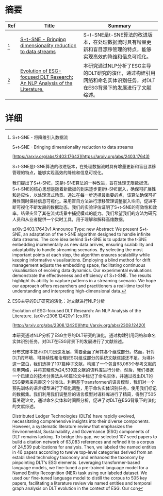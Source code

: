# 摘要

| Ref | Title | Summary |
| --- | --- | --- |
| [^1] | [S+t-SNE - Bringing dimensionality reduction to data streams](https://arxiv.org/abs/2403.17643) | S+t-SNE是t-SNE算法的改进版本，在处理数据流时具有增量更新和盲目漂移管理的特点，能够实现高效的降维和信息可视化。 |
| [^2] | [Evolution of ESG-focused DLT Research: An NLP Analysis of the Literature.](http://arxiv.org/abs/2308.12420) | 本研究通过NLP分析了ESG主导的DLT研究的演化，通过构建引用网络和命名实体识别任务，对DLT在ESG背景下的发展进行了文献综述。 |

# 详细

[^1]: S+t-SNE - 将降维引入数据流

    S+t-SNE - Bringing dimensionality reduction to data streams

    [https://arxiv.org/abs/2403.17643](https://arxiv.org/abs/2403.17643)

    S+t-SNE是t-SNE算法的改进版本，在处理数据流时具有增量更新和盲目漂移管理的特点，能够实现高效的降维和信息可视化。

    

    我们提出了S+t-SNE，这是t-SNE算法的一种改进，旨在处理无限数据流。S+t-SNE的核心思想是随着新数据的到来逐步更新t-SNE嵌入，确保可扩展性和适应性，以处理流式场景。通过在每一步选择最重要的点，该算法确保可扩展性同时保持信息可视化。采用盲目方法进行漂移管理调整嵌入空间，促进不断可视化不断发展的数据动态。我们的实验评估证明了S+t-SNE的有效性和效率。结果突显了其在流式场景中捕捉模式的能力。我们希望我们的方法为研究人员和从业者提供一个实时工具，用于理解和解释高维数据。

    arXiv:2403.17643v1 Announce Type: new  Abstract: We present S+t-SNE, an adaptation of the t-SNE algorithm designed to handle infinite data streams. The core idea behind S+t-SNE is to update the t-SNE embedding incrementally as new data arrives, ensuring scalability and adaptability to handle streaming scenarios. By selecting the most important points at each step, the algorithm ensures scalability while keeping informative visualisations. Employing a blind method for drift management adjusts the embedding space, facilitating continuous visualisation of evolving data dynamics. Our experimental evaluations demonstrate the effectiveness and efficiency of S+t-SNE. The results highlight its ability to capture patterns in a streaming scenario. We hope our approach offers researchers and practitioners a real-time tool for understanding and interpreting high-dimensional data.
    
[^2]: ESG主导的DLT研究的演化：对文献进行NLP分析

    Evolution of ESG-focused DLT Research: An NLP Analysis of the Literature. (arXiv:2308.12420v1 [cs.IR])

    [http://arxiv.org/abs/2308.12420](http://arxiv.org/abs/2308.12420)

    本研究通过NLP分析了ESG主导的DLT研究的演化，通过构建引用网络和命名实体识别任务，对DLT在ESG背景下的发展进行了文献综述。

    

    分布式账本技术(DLT)迅速发展，需要全面了解其各个组成部分。然而，针对DLT的环境、可持续性和治理(ESG)组成部分的系统文献综述还不足。为填补这一空白，我们选择了107篇种子文献，构建了一个包含63,083个参考文献的引用网络，并将其精炼为24,539篇文献的语料库进行分析。然后，我们根据一个已建立的技术分类法从46篇论文中标记了命名实体，并通过找出DLT的ESG要素来完善这个分类法。利用基于transformer的语言模型，我们对一个预先训练的语言模型进行了细化调整，用于命名实体识别任务，使用我们标记的数据集。我们利用我们调整后的语言模型对语料库进行了精简，得到了505篇关键论文，通过命名实体和时间图分析，促进了对DLT在ESG背景下的演化的文献综述。

    Distributed Ledger Technologies (DLTs) have rapidly evolved, necessitating comprehensive insights into their diverse components. However, a systematic literature review that emphasizes the Environmental, Sustainability, and Governance (ESG) components of DLT remains lacking. To bridge this gap, we selected 107 seed papers to build a citation network of 63,083 references and refined it to a corpus of 24,539 publications for analysis. Then, we labeled the named entities in 46 papers according to twelve top-level categories derived from an established technology taxonomy and enhanced the taxonomy by pinpointing DLT's ESG elements. Leveraging transformer-based language models, we fine-tuned a pre-trained language model for a Named Entity Recognition (NER) task using our labeled dataset. We used our fine-tuned language model to distill the corpus to 505 key papers, facilitating a literature review via named entities and temporal graph analysis on DLT evolution in the context of ESG. Our con
    

